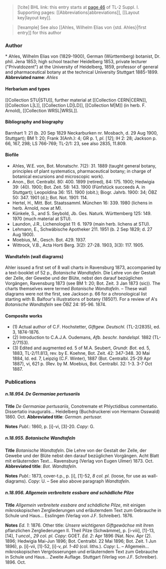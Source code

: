 > [!cite] BHL link: this entry starts at [page 46](https://www.biodiversitylibrary.org/page/33264735) of TL-2 Suppl. I.
> Supporting pages: [[Abbreviations|abbreviations]], [[Layout key|layout key]].

> [!example] See also [[Ahles, Wilhelm Elias von {std. Ahles}|first entry]] for this author

### Author

\* Ahles, Wilhelm Elias von (1829-1900), German (Württemberg) botanist, Dr. phil. Jena 1853; high school teacher Heidelberg 1853, private lecturer ("Privatdozent") at the University of Heidelberg, 1859, professor of general and pharmaceutical botany at the technical University Stuttgart 1885-1899. 
**Abbreviated name**: *Ahles*

#### Herbarium and types

[[Collection STU|STU]], further material at [[Collection CERN|CERN]], [[Collection L|L]], [[Collection LD|LD]], [[Collection M|M]] (in herb. F. Arnold), [[Collection WRSL|WRSL]].

#### Bibliography and biography

Barnhart 1: 21 (b. 20 Sep 1829 Neckarburken nr. Mosbach, d. 29 Aug 1900, Stuttgart); BM 1: 20; Frank 3(Anh.): 4; GR p. 1, *pl*. \[*12*\]; IH 2: 28; Jackson p. 66, 167, 298; LS 766-769; TL-2/1: 23, see also 2835, 11.809.

#### Biofile

- Ahles, W.E. von, Bot. Monatschr. 7(2): 31. 1889 (taught general botany, principles of plant systematics, pharmaceutical botany; in charge of botanical excursions and microscopic work).
- Anon., Bot. Centralbl. 80: 400. 1899 (retired), 84: 175. 1900; Hedwigia 39: (40). 1900; Bot. Zeit. 58: 143. 1900 (Fünfstück succeeds A. in Stuttgart); Leopoldina 36: 151. 1900 (obit.); Biogr. Jahrb. 1900: 34; ÖBZ 50: 347. 1901 (d.); Bot. Not. 1901: 114.
- Hertel, H., Mitt. Bot. Staatssamml. München 16: 339. 1980 (lichens in herb. Arnold, now at M).
- Künkele, S., and S. Seybold, Jb. Ges. Naturk. Württemberg 125: 149. 1970 (much material at STU).
- Laundon, J.R., Lichenologist 11: 6. 1979 (main herb. lichens at STU).
- Lehmann, E., Schwäbische Apotheker 211. 1951 (b. 2 Sep 1829; d. 27 Aug 1900).
- Moebius, M., Gesch. Bot. 429. 1937.
- Wittrock, V.B., Acta Horti Berg. 3(2): 27-28. 1903, 3(3): 117. 1905.

#### Wandtafeln (wall diagrams)

Ahler issued a first set of 8 wall charts in Ravensburg 1873, accompanied by a text-booklet of 52 p., *Botanische Wandtafeln*. Die Lehre von der Gestalt der Zelle, der Gewebe und der Blüte, nebst den darauf bezüglichen Vorgängen, Ravensburg 1873 (see BM 1: 20; Bot. Zeit. 3 Jan 1873 (sic)). The charts themselves were termed *Botanische Wandtafeln*. – These wall diagrams were not the first, see Jackson p. 66 for a chronological list starting with B. Balfour's illustrations of botany (1850?). For a review of A's *Botanische Wandtafeln* see ÖBZ 24: 95-96. 1874.

#### Composite works

- (1) Actual author of C.F. Hochstetter, *Giftgew. Deutschl.* (TL-2/2835), ed. 3, 1874-1876.
- (2) Introduction to C.A.J.A. Oudemans, *Afb. beschr. handelspl.* 1882 (TL-2/7153).
- (3) Edited and augmented ed. 5 of M.A. Seubert, *Grundr. Bot.* ed. 5, 1883, TL-2/11.813, rev. by E. Koehne, Bot. Zeit. 42: 347-348. 30 Mai 1884, Id. ed. 7, Leipzig (C.F. Winter), 1887 (Bot. Centralbl. 25-29 Apr 1887), vi, 621 p. (Rev. by M. Moebius, Bot. Centralbl. 32: 1-3. 3-7 Oct 1887.

### Publications

##### n.18.954. De Germaniae pertusariis

**Title**
*De Germaniae pertusariis*, Conotremate et Phlyctidibus commentatio. Dissertatio inauguralis... Heidelberg (Buchdruckerei von Hermann Osswald) 1860. Oct.
**Abbreviated title**: *German. pertusar.*

**Notes**
*Publ*.: 1860, p. \[i\]-vi, \[3\]-20. *Copy*: G.

##### n.18.955. Botanische Wandtafeln

**Title**
*Botanische Wandtafeln*. Die Lehre von der Gestalt der Zelle, der Gewebe und der Blüte nebst den darauf bezüglichen Vorgängen. Acht Blatt mit erläuternden Text... Ravensburg (Verlag von Eugen Ulmer) 1873. Oct.
**Abbreviated title**: *Bot. Wandtafeln*.

**Notes**
*Publ*.: 1873, cover-t.p., p. \[i\], \[1\]-52, *8 col. pl.* (loose, for use as wall-diagrams). *Copy*: U. – See also above paragraph *Wandtafeln*.

##### n.18.956. Allgemein verbreitete essbare and schädliche Pilze

**Title**
*Allgemein verbreitete essbare and schädliche Pilze*, mit einigen mikroskopischen Zergliederungen und erläuterndem Text zum Gebrauche in Schule und Haus... Esslingen (Verlag von J.F. Schreiber). 1876.

**Notes**
*Ed. 1*: 1876. Other title: *Unsere wichtigeren Giftgewächse* mit ihren pflanzlichen Zergliederungen II. Theil Pilze (Schwämme), p. \[i-viii\], \[1\]-13, \[14\], *1 uncol., 29 col. pl. Copy*: GOET.
*Ed. 2*: Apr 1896 (Nat. Nov. Apr (2). 1896; Hedwigia Mai-Jun 1896; Bot. Centralbl. 22 Mai 1896; Bot. Zeit. 1 Jun 1896), p. \[i\]-vii, \[1\]-52, \[i\]-v, *pl. 1-40* (col. liths.).
*Copy*: L. – Allgemein... mikroskopischen Vergrösserungen und erläuterndem Text zum Gebrauche in Schule und Haus... Zweite Auflage. Stuttgart (Verlag von J.F. Schreiber). 1896. Oct.

